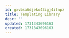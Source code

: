 ```yaml
---
id: gxvbsa6djeko43igj4itnpz
title: Templating Library
desc: ''
updated: 1731343696163
created: 1731343696163
---
```

